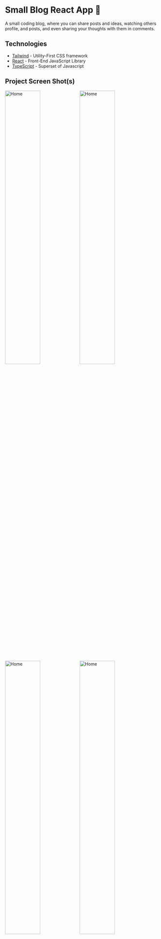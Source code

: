 # Small Blog React App :rocket:

A small coding blog, where you can share posts and ideas, watching others profile, and posts, and even sharing your thoughts with them in comments. 

## Technologies

- [Tailwind](https://tailwindcss.com/) - Utility-First CSS framework
- [React](https://react.dev/) - Front-End JavaScript Library
- [TypeScript](https://www.typescriptlang.org/) - Superset of Javascript

## Project Screen Shot(s)

<img src="https://user-images.githubusercontent.com/77590428/227707299-741a7198-4351-4964-87a8-bbadc00a0ba4.png" alt="Home" width="48%"/> <img src="https://user-images.githubusercontent.com/77590428/227706672-1f6433e2-3f9b-46c1-b728-0a570ce0c573.png" alt="Home" width="48%"/>
<img src="https://user-images.githubusercontent.com/77590428/227706667-d8781224-c168-46e7-9343-7172be3e054b.png" alt="Home" width="48%"/> <img src="https://user-images.githubusercontent.com/77590428/227706680-6c2e0aa0-fbb6-43aa-984a-6f114e0b0f00.png" alt="Home" width="48%"/>


## Installation and Setup Instructions

#### 1)  Clone the repository, install npm packages.

``` 
//on local
git clone https://github.com/basel2053/Small-Blog-React
cd Small-Blog-React
npm install
```
#### 2)  Start the application.

`npm run dev`

#### 3)  Visit the app.

`localhost:5173/`

## Reflection

This project was for React course in ITI. The project goals was to use the React knowledge acquired during the course to build a small blog, with authentication, and ability for users to share posts.



## Feedback

If you have any feedback, please reach out to me at baselsalah2053@gmail.com
